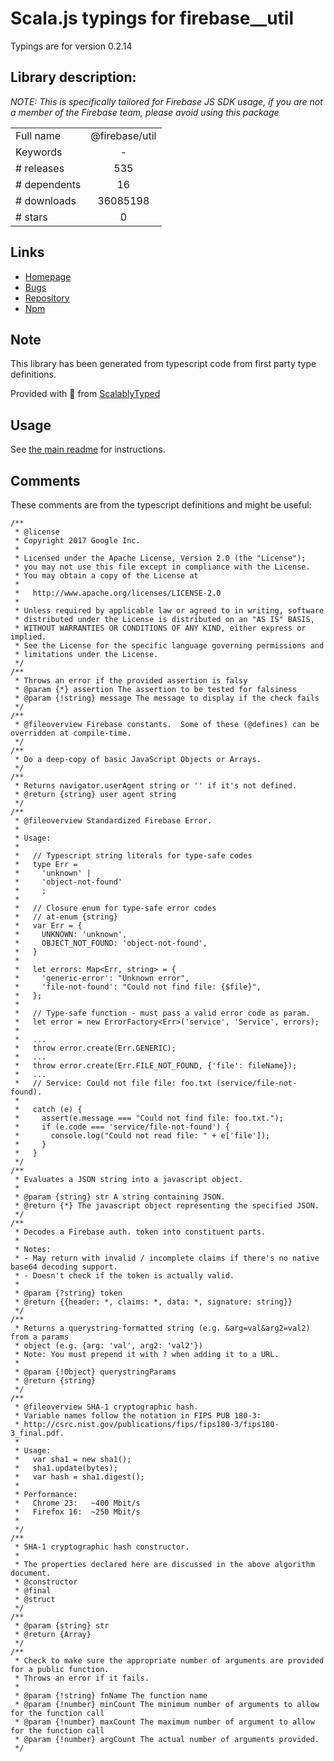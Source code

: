 
# Scala.js typings for firebase__util

Typings are for version 0.2.14

## Library description:
_NOTE: This is specifically tailored for Firebase JS SDK usage, if you are not a member of the Firebase team, please avoid using this package_

|                    |                 |
| ------------------ | :-------------: |
| Full name          | @firebase/util |
| Keywords           | - |
| # releases         | 535 |
| # dependents       | 16 |
| # downloads        | 36085198 |
| # stars            | 0 |

## Links
- [Homepage](https://github.com/firebase/firebase-js-sdk#readme)
- [Bugs](https://github.com/firebase/firebase-js-sdk/issues)
- [Repository](https://github.com/firebase/firebase-js-sdk)
- [Npm](https://www.npmjs.com/package/%40firebase%2Futil)
    


## Note
This library has been generated from typescript code from first party type definitions.

Provided with :purple_heart: from [ScalablyTyped](https://github.com/oyvindberg/ScalablyTyped)

## Usage
See [the main readme](../../readme.md) for instructions.

## Comments

These comments are from the typescript definitions and might be useful:
```
/**
 * @license
 * Copyright 2017 Google Inc.
 *
 * Licensed under the Apache License, Version 2.0 (the "License");
 * you may not use this file except in compliance with the License.
 * You may obtain a copy of the License at
 *
 *   http://www.apache.org/licenses/LICENSE-2.0
 *
 * Unless required by applicable law or agreed to in writing, software
 * distributed under the License is distributed on an "AS IS" BASIS,
 * WITHOUT WARRANTIES OR CONDITIONS OF ANY KIND, either express or implied.
 * See the License for the specific language governing permissions and
 * limitations under the License.
 */
/**
 * Throws an error if the provided assertion is falsy
 * @param {*} assertion The assertion to be tested for falsiness
 * @param {!string} message The message to display if the check fails
 */
/**
 * @fileoverview Firebase constants.  Some of these (@defines) can be overridden at compile-time.
 */
/**
 * Do a deep-copy of basic JavaScript Objects or Arrays.
 */
/**
 * Returns navigator.userAgent string or '' if it's not defined.
 * @return {string} user agent string
 */
/**
 * @fileoverview Standardized Firebase Error.
 *
 * Usage:
 *
 *   // Typescript string literals for type-safe codes
 *   type Err =
 *     'unknown' |
 *     'object-not-found'
 *     ;
 *
 *   // Closure enum for type-safe error codes
 *   // at-enum {string}
 *   var Err = {
 *     UNKNOWN: 'unknown',
 *     OBJECT_NOT_FOUND: 'object-not-found',
 *   }
 *
 *   let errors: Map<Err, string> = {
 *     'generic-error': "Unknown error",
 *     'file-not-found': "Could not find file: {$file}",
 *   };
 *
 *   // Type-safe function - must pass a valid error code as param.
 *   let error = new ErrorFactory<Err>('service', 'Service', errors);
 *
 *   ...
 *   throw error.create(Err.GENERIC);
 *   ...
 *   throw error.create(Err.FILE_NOT_FOUND, {'file': fileName});
 *   ...
 *   // Service: Could not file file: foo.txt (service/file-not-found).
 *
 *   catch (e) {
 *     assert(e.message === "Could not find file: foo.txt.");
 *     if (e.code === 'service/file-not-found') {
 *       console.log("Could not read file: " + e['file']);
 *     }
 *   }
 */
/**
 * Evaluates a JSON string into a javascript object.
 *
 * @param {string} str A string containing JSON.
 * @return {*} The javascript object representing the specified JSON.
 */
/**
 * Decodes a Firebase auth. token into constituent parts.
 *
 * Notes:
 * - May return with invalid / incomplete claims if there's no native base64 decoding support.
 * - Doesn't check if the token is actually valid.
 *
 * @param {?string} token
 * @return {{header: *, claims: *, data: *, signature: string}}
 */
/**
 * Returns a querystring-formatted string (e.g. &arg=val&arg2=val2) from a params
 * object (e.g. {arg: 'val', arg2: 'val2'})
 * Note: You must prepend it with ? when adding it to a URL.
 *
 * @param {!Object} querystringParams
 * @return {string}
 */
/**
 * @fileoverview SHA-1 cryptographic hash.
 * Variable names follow the notation in FIPS PUB 180-3:
 * http://csrc.nist.gov/publications/fips/fips180-3/fips180-3_final.pdf.
 *
 * Usage:
 *   var sha1 = new sha1();
 *   sha1.update(bytes);
 *   var hash = sha1.digest();
 *
 * Performance:
 *   Chrome 23:   ~400 Mbit/s
 *   Firefox 16:  ~250 Mbit/s
 *
 */
/**
 * SHA-1 cryptographic hash constructor.
 *
 * The properties declared here are discussed in the above algorithm document.
 * @constructor
 * @final
 * @struct
 */
/**
 * @param {string} str
 * @return {Array}
 */
/**
 * Check to make sure the appropriate number of arguments are provided for a public function.
 * Throws an error if it fails.
 *
 * @param {!string} fnName The function name
 * @param {!number} minCount The minimum number of arguments to allow for the function call
 * @param {!number} maxCount The maximum number of argument to allow for the function call
 * @param {!number} argCount The actual number of arguments provided.
 */

```

